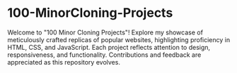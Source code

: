 # 100-MinorCloning-Projects
Welcome to "100 Minor Cloning Projects"! Explore my showcase of meticulously crafted replicas of popular websites, highlighting proficiency in HTML, CSS, and JavaScript. Each project reflects attention to design, responsiveness, and functionality. Contributions and feedback are appreciated as this repository evolves.
